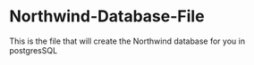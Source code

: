 # Northwind-Database-File
This is the file that will create the Northwind database for you in postgresSQL
